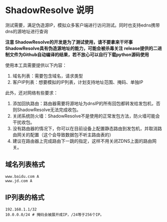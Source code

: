 # ShadowResolve 说明

测试需要，满足伪造源IP，模拟众多客户端进行访问测试。同时也支持edns携带dns的源地址进行查询

**注意 ShadowResolve的开发是为了测试使用，请不要拿来干坏事**
**ShadowResolve具有伪造源地址的能力，可能会被杀毒关注**
**release提供的二进制文件为Github自动编译的结果，若不放心可以自行下载python源码使用**

使用本工具需要提供以下内容：
1. 域名列表：需要包含域名，请求类型
2. 客户IP列表：想要模拟的IP列表，计划支持地址范围、掩码、单独IP

此外，还对网络有些要求：
1. 添加回执路由：路由器需要将源地址为dnsIP的所有回包都转发给发包机，否则ShadowResolve无法完成收包。
2. 关闭系统防火墙：ShadowResolve不是使用的正常发包方法，防火墙可能会干扰收包。
3. 没有路由器的情况下，你可以在目前设备上配置静态路由到发包机，并取消路由网关的配置（这个会导致数据包不听主路由表的）
4. 建议在路由器上完成路由下一跳的指定，这样不用关闭ZDNS上面的路由网关。

## 域名列表格式

```text
www.baidu.com A
www.jd.com A
```

## IP列表的格式

```text
192.168.1.1/32
10.0.0.0/24 # 掩码会被展开成IP，/24等于256个IP。
```